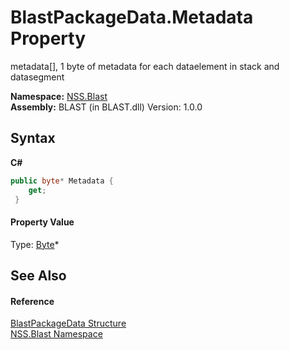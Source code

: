 # BlastPackageData.Metadata Property 
 

metadata[], 1 byte of metadata for each dataelement in stack and datasegment

**Namespace:**&nbsp;<a href="N_NSS_Blast">NSS.Blast</a><br />**Assembly:**&nbsp;BLAST (in BLAST.dll) Version: 1.0.0

## Syntax

**C#**<br />
``` C#
public byte* Metadata {
	get;
 }
```


#### Property Value
Type: <a href="https://docs.microsoft.com/dotnet/api/system.byte" target="_blank" rel="noopener noreferrer">Byte</a>*

## See Also


#### Reference
<a href="T_NSS_Blast_BlastPackageData">BlastPackageData Structure</a><br /><a href="N_NSS_Blast">NSS.Blast Namespace</a><br />